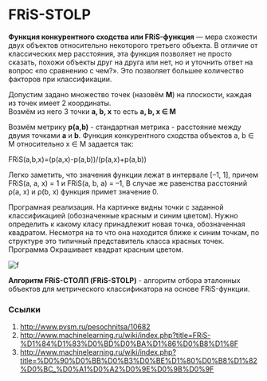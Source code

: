 # FRiS-STOLP

**Функция конкурентного сходства или FRiS-функция** — мера схожести двух объектов относительно некоторого третьего объекта. В отличие от классических мер расстояния, эта функция позволяет не просто сказать, похожи объекты друг на друга или нет, но и уточнить ответ на вопрос «по сравнению с чем?». Это позволяет большее количество факторов при классификации.

Допустим задано множество точек (назовём **M**) на плоскости, каждая из точек имеет 2 координаты.  
Возмём из него 3 точки **a, b, x** то есть **a, b, x ∈ M**

Возмём метрику **p(a,b)** - стандартная метрика - расстояние между двумя точками **a** и **b**. 
Функция конкурентного сходства объектов a, b ∈ M относительно x ∈ M задается так:

FRiS(a,b,x)=(p(a,x)-p(a,b))/(p(a,x)+p(a,b))

Легко заметить, что значения функции лежат в интервале [–1, 1], причем FRiS(a, a, x) = 1 и FRiS(a, b, a) = –1, В случае же равенства расстояний ρ(a, x) и ρ(b, x) функция примет значение 0.

Програмная реализация.
На картинке видны точки с заданной классификацией (обозначенные красным и синим цветом).
Нужно определить к какому класу принадлежит новая точка, обозначенная квадратом. Несмотря на то что она находится ближе к синим точкам, по структуре это типичный представитель класса красных точек. Программа Окрашивает квадрат красным цветом.

![f](https://user-images.githubusercontent.com/33224690/34342804-b5261e86-e970-11e7-92d4-6f413effc382.png)


**Алгоритм FRiS-СТОЛП (FRiS-STOLP)** - алгоритм отбора эталонных объектов для метрического классификатора на основе FRiS-функции. 
### Ссылки
1. http://www.pvsm.ru/pesochnitsa/10682
2. http://www.machinelearning.ru/wiki/index.php?title=FRiS-%D1%84%D1%83%D0%BD%D0%BA%D1%86%D0%B8%D1%8F
3. http://www.machinelearning.ru/wiki/index.php?title=%D0%90%D0%BB%D0%B3%D0%BE%D1%80%D0%B8%D1%82%D0%BC_%D0%A1%D0%A2%D0%9E%D0%9B%D0%9F


